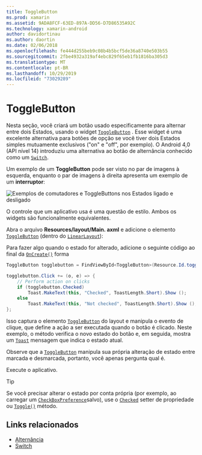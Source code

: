 ```yaml
---
title: ToggleButton
ms.prod: xamarin
ms.assetid: 9ADA8FCF-63ED-897A-DD56-D7D86535A92C
ms.technology: xamarin-android
author: davidortinau
ms.author: daortin
ms.date: 02/06/2018
ms.openlocfilehash: fe444d255beb9c08b4b5bcf5de36a8740e503b55
ms.sourcegitcommit: 2fbe4932a319af4ebc829f65eb1fb1816ba305d3
ms.translationtype: MT
ms.contentlocale: pt-BR
ms.lasthandoff: 10/29/2019
ms.locfileid: "73029289"
---
```

# <a name="togglebutton"></a>ToggleButton

Nesta seção, você criará um botão usado especificamente para alternar entre dois Estados, usando o widget [`ToggleButton`](xref:Android.Widget.ToggleButton) . Esse widget é uma excelente alternativa para botões de opção se você tiver dois Estados simples mutuamente exclusivos ("on" e "off", por exemplo). O Android 4,0 (API nível 14) introduziu uma alternativa ao botão de alternância conhecido como um [`Switch`](xref:Android.Widget.Switch).

Um exemplo de um **ToggleButton** pode ser visto no par de imagens à esquerda, enquanto o par de imagens à direita apresenta um exemplo de um **interruptor**:

![Exemplos de comutadores e ToggleButtons nos Estados ligado e desligado](toggle-button-images/togglebutton-switch.png)  

O controle que um aplicativo usa é uma questão de estilo. Ambos os widgets são funcionalmente equivalentes.

Abra o arquivo **Resources/layout/Main. axml** e adicione o elemento [`ToggleButton`](xref:Android.Widget.ToggleButton) (dentro do [`LinearLayout`](xref:Android.Widget.LinearLayout)):

Para fazer algo quando o estado for alterado, adicione o seguinte código ao final da [`OnCreate()`](xref:Android.App.Activity.OnCreate*)
forma

```csharp
ToggleButton togglebutton = FindViewById<ToggleButton>(Resource.Id.togglebutton);

togglebutton.Click += (o, e) => {
    // Perform action on clicks
    if (togglebutton.Checked)
        Toast.MakeText(this, "Checked", ToastLength.Short).Show ();
    else
        Toast.MakeText(this, "Not checked", ToastLength.Short).Show ();
};
```

Isso captura o elemento [`ToggleButton`](xref:Android.Widget.ToggleButton) do layout e manipula o evento de clique, que define a ação a ser executada quando o botão é clicado. Neste exemplo, o método verifica o novo estado do botão e, em seguida, mostra um [`Toast`](xref:Android.Widget.Toast) mensagem que indica o estado atual.

Observe que a [`ToggleButton`](xref:Android.Widget.ToggleButton) manipula sua própria alteração de estado entre marcada e desmarcada, portanto, você apenas pergunta qual é.

Execute o aplicativo.

> [!TIP]
> Se você precisar alterar o estado por conta própria (por exemplo, ao carregar um [`CheckBoxPreference`](xref:Android.Preferences.CheckBoxPreference)salvo), use o [`Checked`](xref:Android.Widget.CompoundButton.Checked)
> setter de propriedade ou [`Toggle()`](xref:Android.Widget.CompoundButton.Toggle)
> método.

## <a name="related-links"></a>Links relacionados

- [Alternância](https://developer.android.com/reference/android/widget/ToggleButton.html)
- [Switch](https://developer.android.com/reference/android/widget/Switch.html)
